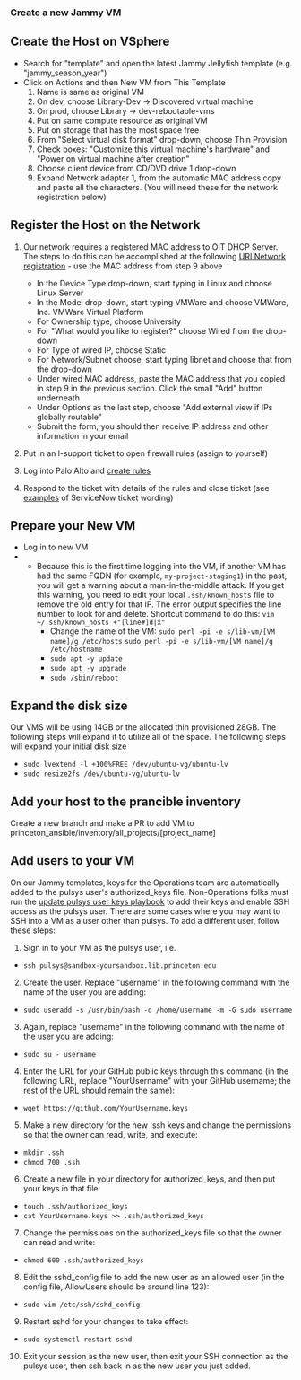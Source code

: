 
### Create a new Jammy VM

## Create the Host on VSphere

- Search for "template" and open the latest Jammy Jellyfish template (e.g. "jammy_season_year")
- Click on Actions and then New VM from This Template
    1. Name is same as original VM
    2. On dev, choose Library-Dev -> Discovered virtual machine
    3. On prod, choose Library -> dev-rebootable-vms
    4. Put on same compute resource as original VM
    5. Put on storage that has the most space free
    6. From "Select virtual disk format" drop-down, choose Thin Provision
    7. Check boxes: "Customize this virtual machine's hardware" and "Power on virtual machine after creation"
    8. Choose client device from CD/DVD drive 1 drop-down
    9. Expand Network adapter 1, from the automatic MAC address copy and paste all the  characters. (You will need these for the network registration below)

## Register the Host on the Network

1. Our network requires a registered MAC address to OIT DHCP Server. The steps to do this can be accomplished at the following [URI Network registration](https://princeton.service-now.com/service?id=sc_category&sys_id=0c0591f14f9d270c18ddd48e5210c79c) - use the MAC address from step 9 above
    - In the Device Type drop-down, start typing in Linux and choose Linux Server
    - In the Model drop-down, start typing VMWare and choose VMWare, Inc. VMWare Virtual Platform
    - For Ownership type, choose University 
    - For "What would you like to register?" choose Wired from the drop-down
    - For Type of wired IP, choose Static 
    - For Network/Subnet choose, start typing libnet and choose that from the drop-down
    - Under wired MAC address, paste the MAC address that you copied in step 9 in the previous section. Click the small "Add" button underneath
    - Under Options as the last step, choose "Add external view if IPs globally routable"
    - Submit the form; you should then receive IP address and other information in your email
    
2. Put in an l-support ticket to open firewall rules (assign to yourself)
3. Log into Palo Alto and [create rules](https://github.com/pulibrary/pul-it-handbook/blob/main/services/panos_fw.md)
4. Respond to the ticket with details of the rules and close ticket (see [examples](https://github.com/pulibrary/ops-catchall/blob/main/projects/panos_editing.md) of ServiceNow ticket wording)


## Prepare your New VM

- Log in to new VM
-  - Because this is the first time logging into the VM, if another VM has had the same FQDN (for example, `my-project-staging1`) in the past, you will get a warning about a man-in-the-middle attack. If you get this warning, you need to edit your local `.ssh/known_hosts` file to remove the old entry for that IP. The error output specifies the line number to look for and delete. Shortcut command to do this: ```vim ~/.ssh/known_hosts +"[line#]d|x"```
        - Change the name of the VM:
            ```sudo perl -pi -e s/lib-vm/[VM name]/g /etc/hosts```
            ```sudo perl -pi -e s/lib-vm/[VM name]/g /etc/hostname```
        - ```sudo apt -y update```
        - ```sudo apt -y upgrade```
        - ```sudo /sbin/reboot```

## Expand the disk size

Our VMS will be using 14GB or the allocated thin provisioned 28GB. The following steps will expand it to utilize all of the space. The following steps will expand your initial disk size

- ```sudo lvextend -l +100%FREE /dev/ubuntu-vg/ubuntu-lv```
- ```sudo resize2fs /dev/ubuntu-vg/ubuntu-lv```

## Add your host to the prancible inventory

Create a new branch and make a PR to add VM to princeton_ansible/inventory/all_projects/[project_name]

## Add users to your VM

On our Jammy templates, keys for the Operations team are automatically added to the pulsys user's authorized_keys file. Non-Operations folks must run the [update pulsys user keys playbook](https://ansible-tower.princeton.edu/#/templates/job_template/17/details) to add their keys and enable SSH access as the pulsys user. There are some cases where you may want to SSH into a VM as a user other than pulsys. To add a different user, follow these steps: 

1. Sign in to your VM as the pulsys user, i.e. 
- ```ssh pulsys@sandbox-yoursandbox.lib.princeton.edu```

2. Create the user. Replace "username" in the following command with the name of the user you are adding: 
- ```sudo useradd -s /usr/bin/bash -d /home/username -m -G sudo username```

3. Again, replace "username" in the following command with the name of the user you are adding: 
- ```sudo su - username```

4. Enter the URL for your GitHub public keys through this command (in the following URL, replace "YourUsername" with your GitHub username; the rest of the URL should remain the same):

- ```wget https://github.com/YourUsername.keys```

5. Make a new directory for the new .ssh keys and change the permissions so that the owner can read, write, and execute: 
- ```mkdir .ssh```
- ```chmod 700 .ssh```

6. Create a new file in your directory for authorized_keys, and then put your keys in that file: 
- ```touch .ssh/authorized_keys```
- ```cat YourUsername.keys >> .ssh/authorized_keys```

7. Change the permissions on the authorized_keys file so that the owner can read and write: 
- ```chmod 600 .ssh/authorized_keys```

8. Edit the sshd_config file to add the new user as an allowed user (in the config file, AllowUsers should be around line 123):
- ```sudo vim /etc/ssh/sshd_config```

9. Restart sshd for your changes to take effect: 
- ```sudo systemctl restart sshd```

10. Exit your session as the new user, then exit your SSH connection as the pulsys user, then ssh back in as the new user you just added. 
